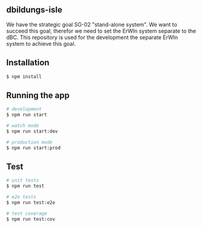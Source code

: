 ## dbildungs-isle

We have the strategic goal SG-02 "stand-alone system". We want to succeed this goal, therefor we need to set the ErWIn system separate to the dBC. This repository is used for the development the separate ErWIn system to achieve this goal.

## Installation

```bash
$ npm install
```
## Running the app

```bash
# development
$ npm run start

# watch mode
$ npm run start:dev

# production mode
$ npm run start:prod
```

## Test

```bash
# unit tests
$ npm run test

# e2e tests
$ npm run test:e2e

# test coverage
$ npm run test:cov
```